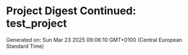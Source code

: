 # Project Digest Continued: test_project
Generated on: Sun Mar 23 2025 09:06:10 GMT+0100 (Central European Standard Time)

